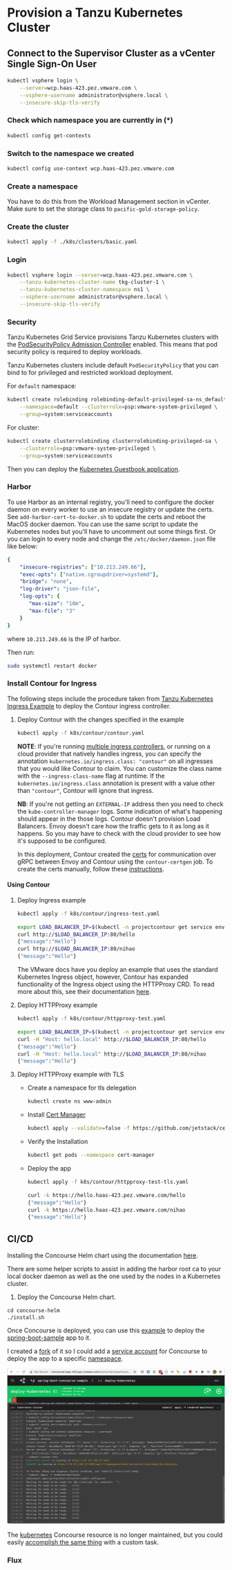 # Provision a Tanzu Kubernetes Cluster

## Connect to the Supervisor Cluster as a vCenter Single Sign-On User

```sh
kubectl vsphere login \
    --server=wcp.haas-423.pez.vmware.com \
    --vsphere-username administrator@vsphere.local \
    --insecure-skip-tls-verify
```

### Check which namespace you are currently in (*)

```sh
kubectl config get-contexts
```

### Switch to the namespace we created

```sh
kubectl config use-context wcp.haas-423.pez.vmware.com
```

### Create a namespace

You have to do this from the Workload Management section in vCenter. Make sure to set the storage class to `pacific-gold-storage-policy`.

### Create the cluster

```sh
kubectl apply -f ./k8s/clusters/basic.yaml
```

### Login

```sh
kubectl vsphere login --server=wcp.haas-423.pez.vmware.com \
    --tanzu-kubernetes-cluster-name tkg-cluster-1 \
    --tanzu-kubernetes-cluster-namespace ns1 \
    --vsphere-username administrator@vsphere.local \
    --insecure-skip-tls-verify
```

### Security

Tanzu Kubernetes Grid Service provisions Tanzu Kubernetes clusters with the [PodSecurityPolicy Admission Controller](https://docs.vmware.com/en/VMware-vSphere/7.0/vmware-vsphere-with-kubernetes/GUID-CD033D1D-BAD2-41C4-A46F-647A560BAEAB.html) enabled. This means that pod security policy is required to deploy workloads.

Tanzu Kubernetes clusters include default `PodSecurityPolicy` that you can bind to for privileged and restricted workload deployment.

For `default` namespace:

```sh
kubectl create rolebinding rolebinding-default-privileged-sa-ns_default \
    --namespace=default --clusterrole=psp:vmware-system-privileged \
    --group=system:serviceaccounts
```

For cluster:

```sh
kubectl create clusterrolebinding clusterrolebinding-privileged-sa \
    --clusterrole=psp:vmware-system-privileged \
    --group=system:serviceaccounts
```

Then you can deploy the [Kubernetes Guestbook application](https://kubernetes.io/docs/tutorials/stateless-application/guestbook/).

### Harbor

To use Harbor as an internal registry, you'll need to configure the docker daemon on every worker to use an insecure registry or update the certs. See `add-harbor-cert-to-docker.sh` to update the certs and reboot the MacOS docker daemon. You can use the same script to update the Kubernetes nodes but you'll have to uncomment out some things first. Or you can login to every node and change the `/etc/docker/daemon.json` file like below:

```yaml
{
    "insecure-registries": ["10.213.249.66"],
    "exec-opts": ["native.cgroupdriver=systemd"],
    "bridge": "none",
    "log-driver": "json-file",
    "log-opts": {
       "max-size": "10m",
       "max-file": "3"
    }
}
```

where `10.213.249.66` is the IP of harbor.

Then run:

```sh
sudo systemctl restart docker
```

### Install Contour for Ingress

 The following steps include the procedure taken from [Tanzu Kubernetes Ingress Example](https://docs.vmware.com/en/VMware-vSphere/7.0/vmware-vsphere-with-tanzu/GUID-68AF0CE7-EA54-4D22-A3E6-0CEC2DF284C2.html?hWord=N4IghgNiBcIJYDsDmAnApgZwyAvkA) to deploy the Contour ingress controller.

1. Deploy Contour with the changes specified in the example

    ```sh
    kubectl apply -f k8s/contour/contour.yaml
    ```

    __NOTE__: If you're running [multiple ingress controllers](https://projectcontour.io/docs/main/deploy-options/), or running on a cloud provider that natively handles ingress, you can specify the annotation `kubernetes.io/ingress.class: "contour"` on all ingresses that you would like Contour to claim. You can customize the class name with the `--ingress-class-name` flag at runtime. If the `kubernetes.io/ingress.class` annotation is present with a value other than `"contour"`, Contour will ignore that ingress.

    __NB__: If you're not getting an `EXTERNAL-IP` address then you need to check the `kube-controller-manager` logs. Some indication of what's happening should appear in the those logs. Contour doesn't provision Load Balancers. Envoy doesn't care how the traffic gets to it as long as it happens. So you may have to check with the cloud provider to see how it's supposed to be configured.

    In this deployment, Contour created the [certs](https://projectcontour.io/docs/v1.9.0/grpc-tls-howto/#manual-tls-certificate-generation-process) for communication over gRPC between Envoy and Contour using the `contour-certgen` job. To create the certs manually, follow these [instructions](https://projectcontour.io/docs/v1.9.0/grpc-tls-howto/#manual-tls-certificate-generation-process).

#### Using Contour

1. Deploy Ingress example

    ```sh
    kubectl apply -f k8s/contour/ingress-test.yaml
    ```

    ```sh
    export LOAD_BALANCER_IP=$(kubectl -n projectcontour get service envoy -o jsonpath='{.status.loadBalancer.ingress[0].ip}')
    curl http://$LOAD_BALANCER_IP:80/hello
    {"message":"Hello"}
    curl http://$LOAD_BALANCER_IP:80/nihao
    {"message":"Hello"}
    ```

    The VMware docs have you deploy an example that uses the standard Kubernetes Ingress object, however, Contour has expanded functionality of the Ingress object using the HTTPProxy CRD. To read more about this, see their documentation [here](https://projectcontour.io/docs/main/httpproxy/).

1. Deploy HTTPProxy example

    ```sh
    kubectl apply -f k8s/contour/httpproxy-test.yaml
    ```

    ```sh
    export LOAD_BALANCER_IP=$(kubectl -n projectcontour get service envoy -o jsonpath='{.status.loadBalancer.ingress[0].ip}')
    curl -H "Host: hello.local" http://$LOAD_BALANCER_IP:80/hello
    {"message":"Hello"}
    curl -H "Host: hello.local" http://$LOAD_BALANCER_IP:80/nihao
    {"message":"Hello"}
    ```

1. Deploy HTTPProxy example with TLS

    * Create a namespace for tls delegation

        ```sh
        kubectl create ns www-admin
        ```

    * Install [Cert Manager](https://cert-manager.io/docs/installation/kubernetes/#installing-with-regular-manifests)

        ```sh
        kubectl apply --validate=false -f https://github.com/jetstack/cert-manager/releases/download/v1.0.2/cert-manager.yaml
        ```

    * Verify the Installation

        ```sh
        kubectl get pods --namespace cert-manager
        ```

    * Deploy the app

        ```sh
        kubectl apply -f k8s/contour/httpproxy-test-tls.yaml
        ```

        ```sh
        curl -k https://hello.haas-423.pez.vmware.com/hello
        {"message":"Hello"}
        curl -k https://hello.haas-423.pez.vmware.com/nihao
        {"message":"Hello"}
        ```

## CI/CD

Installing the Concourse Helm chart using the documentation [here](https://docs.pivotal.io/p-concourse/v6/).

There are some helper scripts to assist in adding the harbor root ca to your local docker daemon as well as the one used by the nodes in a Kubernetes cluster.

1. Deploy the Concourse Helm chart.

```
cd concourse-helm
./install.sh
```

Once Concourse is deployed, you can use this [example](https://cnr.eng.vmware.com/ci-cd/guides/building-and-deploying-with-concourse-ci/) to deploy the [spring-boot-sample](https://github.com/alexbrand/spring-boot-concourse-sample) app to it.

I created a [fork](https://github.com/malston/spring-boot-concourse-sample) of it so I could add a [service account](https://github.com/malston/spring-boot-concourse-sample/blob/master/ci/concourse-service-account.yaml) for Concourse to deploy the app to a specific [namespace](https://github.com/malston/spring-boot-concourse-sample/commit/bd920731f21321e12044a400e52ac675a3a35be0).

![alt text](./deploy-kubernetes.png "Deploy Kubernetes")

The [kubernetes](https://github.com/zlabjp/kubernetes-resource) Concourse resource is no longer maintained, but you could easily [accomplish the same thing](https://github.com/zlabjp/kubernetes-resource/blob/master/assets/out) with a custom task.

### Flux

